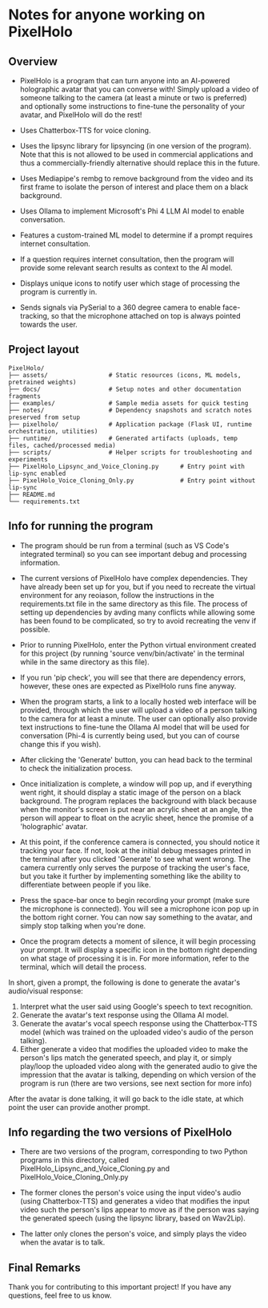 # Notes for  anyone working on PixelHolo

Overview
---------

- PixelHolo is a program that can turn anyone into an AI-powered holographic avatar that you can converse with! Simply upload a video of someone talking to the camera (at least a minute or two is preferred) and optionally some instructions to fine-tune the personality of your avatar, and PixelHolo will do the rest!

- Uses Chatterbox-TTS for voice cloning.
- Uses the lipsync library for lipsyncing (in one version of the program). Note that this is not allowed to be used in commercial applications and thus a commercially-friendly alternative should  replace this in the future.
- Uses Mediapipe's rembg to remove background from the video and its first frame to isolate the person of interest and place them on a black background.
- Uses Ollama to implement Microsoft's Phi 4 LLM AI model to enable conversation.
- Features a custom-trained ML model to determine if a prompt requires internet consultation. 
- If a question requires internet consultation, then the program will provide some relevant search results as context to the AI model.
- Displays unique icons to notify user which stage of processing the program is currently in.
- Sends signals via PySerial to a 360 degree camera to enable face-tracking, so that the microphone attached on top is always pointed towards the user.

Project layout
---

```
PixelHolo/
├── assets/                 # Static resources (icons, ML models, pretrained weights)
├── docs/                   # Setup notes and other documentation fragments
├── examples/               # Sample media assets for quick testing
├── notes/                  # Dependency snapshots and scratch notes preserved from setup
├── pixelholo/              # Application package (Flask UI, runtime orchestration, utilities)
├── runtime/                # Generated artifacts (uploads, temp files, cached/processed media)
├── scripts/                # Helper scripts for troubleshooting and experiments
├── PixelHolo_Lipsync_and_Voice_Cloning.py      # Entry point with lip-sync enabled
├── PixelHolo_Voice_Cloning_Only.py             # Entry point without lip-sync
├── README.md
└── requirements.txt
```

Info for running the program
----

- The program should be run from a terminal (such as VS Code's integrated terminal) so you can see important debug and processing information.

- The current versions of PixelHolo have complex dependencies. They have already been set up for you, but if you need to recreate the virtual environment for any reoiason, follow the instructions in the requirements.txt file in the same directory as this file. The process of setting up dependencies by avding many conflicts while allowing some has been found to be complicated, so try to avoid recreating the venv if possible.

- Prior to running PixelHolo, enter the Python virtual environment created for this project (by running 'source venv/bin/activate' in the terminal while in the same directory as this file).

- If you run 'pip check', you will see that there are dependency errors, however, these ones are expected as PixelHolo runs fine anyway. 

- When the program starts, a link to a locally hosted web interface will be provided, through which the user will upload a video of a person talking to the camera for at least a minute. The user can optionally also provide text instructions to fine-tune the Ollama AI model that will be used for conversation (Phi-4 is currently being used, but you can of course change this if you wish).

- After clicking the 'Generate' button, you can head back to the terminal to check the initialization process.

- Once initialization is complete, a window will pop up, and if everything went right, it should display a static image of the person on a black background. The program replaces the background with black because when the monitor's screen is put near an acrylic sheet at an angle, the person will appear to float on the acrylic sheet, hence the promise of a 'holographic' avatar.

- At this point, if the conference camera is connected, you should notice it tracking your face. If not, look at the initial debug messages printed in the terminal after you clicked 'Generate' to see what went wrong. The camera currently only serves the purpose of tracking the user's face, but you take it further by implementing something like the ability to differentiate between people if you like.

- Press the space-bar once to begin recording your prompt (make sure the microphone is connected). You will see a microphone icon pop up in the bottom right corner. You can now say something to the avatar, and simply stop talking when you're done.

- Once the program detects a moment of silence, it will begin processing your prompt. It will display a specific icon in the bottom right depending on what stage of processing it is in. For more information, refer to the terminal, which will detail the process. 

In short, given a prompt, the following is done to generate the avatar's audio/visual response: 
1. Interpret what the user said using Google's speech to text recognition.
2. Generate the avatar's text response using the Ollama AI model.
3. Generate the avatar's vocal speech response using the Chatterbox-TTS model (which was trained on the uploaded video's audio of the person talking).
4. Either generate a video that modifies the uploaded video to make the person's lips match the generated speech, and play it, or simply play/loop the uploaded video along with the generated audio to give the impression that the avatar is talking, depending on which version of the program is run (there are two versions, see next section for more info)

After the avatar is done talking, it will go back to the idle state, at which point the user can provide another prompt.


Info regarding the two versions of PixelHolo
---

- There are two versions of the program, corresponding to two Python programs in this directory, called PixelHolo_Lipsync_and_Voice_Cloning.py and PixelHolo_Voice_Cloning_Only.py

- The former clones the person's voice using the input video's audio (using Chatterbox-TTS) and generates a video that modifies the input video such the person's lips appear to move as if the person was saying the generated speech (using the lipsync library, based on Wav2Lip).

- The latter only clones the person's voice, and simply plays the video when the avatar is to talk.

Final Remarks
---
Thank you for contributing to this important project! If you have any questions, feel free to us know.

